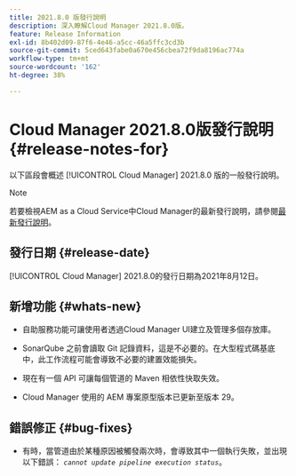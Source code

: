 ```yaml
---
title: 2021.8.0 版發行說明
description: 深入瞭解Cloud Manager 2021.8.0版。
feature: Release Information
exl-id: 8b402d09-87f6-4e46-a5cc-46a5ffc3cd3b
source-git-commit: 5ced643fabe0a670e456cbea72f9da8196ac774a
workflow-type: tm+mt
source-wordcount: '162'
ht-degree: 38%

---
```


# Cloud Manager 2021.8.0版發行說明 {#release-notes-for}

以下區段會概述 [!UICONTROL Cloud Manager] 2021.8.0 版的一般發行說明。

>[!NOTE]
>若要檢視AEM as a Cloud Service中Cloud Manager的最新發行說明，請參閱[最新發行說明](https://experienceleague.adobe.com/zh-hant/docs/experience-manager-cloud-service/content/release-notes/cloud-manager/current#getting-access)。

## 發行日期 {#release-date}

[!UICONTROL Cloud Manager] 2021.8.0的發行日期為2021年8月12日。


## 新增功能 {#whats-new}

* 自助服務功能可讓使用者透過Cloud Manager UI建立及管理多個存放庫。

* SonarQube 之前會讀取 Git 記錄資料，這是不必要的。在大型程式碼基底中，此工作流程可能會導致不必要的建置效能損失。

* 現在有一個 API 可讓每個管道的 Maven 相依性快取失效。

* Cloud Manager 使用的 AEM 專案原型版本已更新至版本 29。

## 錯誤修正 {#bug-fixes}

* 有時，當管道由於某種原因被觸發兩次時，會導致其中一個執行失敗，並出現以下錯誤： *`cannot update pipeline execution status`*。
